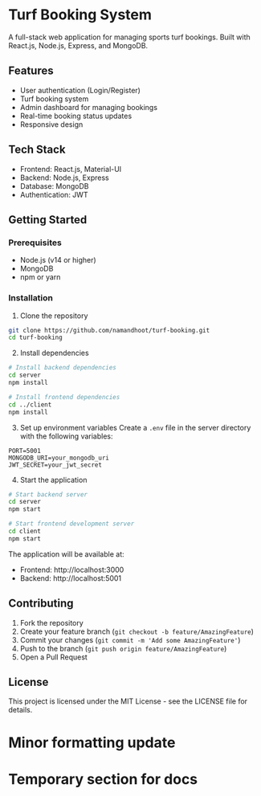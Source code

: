 # Turf Booking System

A full-stack web application for managing sports turf bookings. Built with React.js, Node.js, Express, and MongoDB.

## Features

- User authentication (Login/Register)
- Turf booking system
- Admin dashboard for managing bookings
- Real-time booking status updates
- Responsive design

## Tech Stack

- Frontend: React.js, Material-UI
- Backend: Node.js, Express
- Database: MongoDB
- Authentication: JWT

## Getting Started

### Prerequisites

- Node.js (v14 or higher)
- MongoDB
- npm or yarn

### Installation

1. Clone the repository
```bash
git clone https://github.com/namandhoot/turf-booking.git
cd turf-booking
```

2. Install dependencies
```bash
# Install backend dependencies
cd server
npm install

# Install frontend dependencies
cd ../client
npm install
```

3. Set up environment variables
Create a `.env` file in the server directory with the following variables:
```
PORT=5001
MONGODB_URI=your_mongodb_uri
JWT_SECRET=your_jwt_secret
```

4. Start the application
```bash
# Start backend server
cd server
npm start

# Start frontend development server
cd client
npm start
```

The application will be available at:
- Frontend: http://localhost:3000
- Backend: http://localhost:5001

## Contributing

1. Fork the repository
2. Create your feature branch (`git checkout -b feature/AmazingFeature`)
3. Commit your changes (`git commit -m 'Add some AmazingFeature'`)
4. Push to the branch (`git push origin feature/AmazingFeature`)
5. Open a Pull Request

## License

This project is licensed under the MIT License - see the LICENSE file for details. 
# Minor formatting update

# Temporary section for docs
